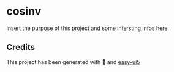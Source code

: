 # cosinv
Insert the purpose of this project and some intersting infos here


## Credits
This project has been generated with 💙 and [easy-ui5](https://github.com/SAP)

